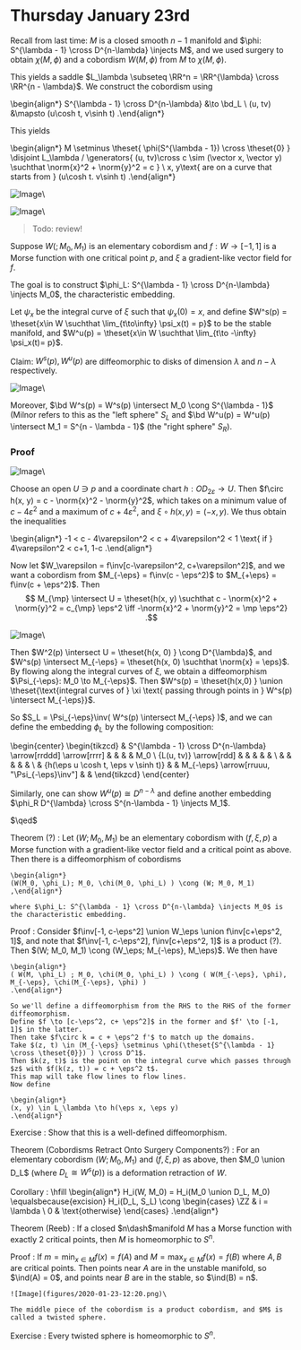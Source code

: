 # Thursday January 23rd

Recall from last time:
$M$ is a closed smooth $n-1$ manifold and $\phi: S^{\lambda - 1} \cross D^{n-\lambda} \injects M$, and we used surgery to obtain $\chi(M, \phi)$ and a cobordism $W(M, \phi)$ from $M$ to $\chi(M, \phi)$.

This yields a saddle $L_\lambda \subseteq \RR^n = \RR^{\lambda} \cross \RR^{n - \lambda}$.
We construct the cobordism using

\begin{align*}
S^{\lambda - 1} \cross D^{n-\lambda} &\to \bd_L \\
(u, tv) &\mapsto (u\cosh t, v\sinh t)
.\end{align*}

This yields

\begin{align*}
M
\setminus
\theset{ \phi(S^{\lambda - 1}) \cross \theset{0} }
\disjoint
L_\lambda
/
\generators{
	(u, tv)\cross c \sim (\vector x, \vector y) \suchthat \norm{x}^2 + \norm{y}^2 = c }
	\\
	x, y\text{ are on a curve that starts from } (u\cosh t. v\sinh t)
.\end{align*}


![Image](figures/2020-01-23-11:22.png)\

![Image](figures/2020-01-23-11:23.png)\

> Todo: review!


Suppose $W(; M_0, M_1)$ is an elementary cobordism and $f: W \to [-1, 1]$ is a Morse function with one critical point $p$, and $\xi$ a gradient-like vector field for $f$.

The goal is to construct $\phi_L: S^{\lambda - 1} \cross D^{n-\lambda} \injects M_0$, the characteristic embedding.

Let $\psi_x$ be the integral curve of $\xi$ such that $\psi_x(0) = x$, and define $W^s(p) = \theset{x\in W \suchthat \lim_{t\to\infty} \psi_x(t) = p}$ to be the stable manifold, and $W^u(p) = \theset{x\in W \suchthat \lim_{t\to -\infty} \psi_x(t)= p}$.

Claim:
$W^s(p), W^u(p)$ are diffeomorphic to disks of dimension $\lambda$ and $n-\lambda$ respectively.

![Image](figures/2020-01-23-11:33.png)\

Moreover, $\bd W^s(p) = W^s(p) \intersect M_0 \cong S^{\lambda - 1}$ (Milnor refers to this as the "left sphere" $S_L$ and $\bd W^u(p) = W^u(p) \intersect M_1 = S^{n - \lambda - 1}$ (the "right sphere" $S_R$).

### Proof

![Image](figures/2020-01-23-11:38.png)\

Choose an open $U \ni p$ and a coordinate chart $h: OD_{2\varepsilon} \to U$.
Then $f\circ h(x, y) = c - \norm{x}^2 - \norm{y}^2$, which takes on a minimum value of $c - 4\varepsilon^2$ and a maximum of $c + 4\varepsilon^2$, and $\xi \circ h(x, y) = (-x, y)$.
We thus obtain the inequalities

\begin{align*}
-1 < c - 4\varepsilon^2 < c + 4\varepsilon^2 < 1 \text{ if } 4\varepsilon^2 < c+1, 1-c
.\end{align*}

Now let $W_\varepsilon = f\inv[c-\varepsilon^2, c+\varepsilon^2]$, and we want a cobordism from $M_{-\eps} = f\inv(c - \eps^2)$ to $M_{+\eps} = f\inv(c + \eps^2)$.
Then
$$
M_{\mp} \intersect U = \theset{h(x, y) \suchthat c - \norm{x}^2 + \norm{y}^2 = c_{\mp} \eps^2 \iff -\norm{x}^2 + \norm{y}^2 = \mp \eps^2}
.$$

![Image](figures/2020-01-23-11:46.png)\

Then $W^2(p) \intersect U = \theset{h(x, 0) } \cong D^{\lambda}$, and $W^s(p) \intersect M_{-\eps} = \theset{h(x, 0) \suchthat \norm{x} = \eps}$.
By flowing along the integral curves of $\xi$, we obtain a diffeomorphism $\Psi_{-\eps}: M_0 \to M_{-\eps}$.
Then $W^s(p) = \theset{h(x,0) } \union \theset{\text{integral curves of } \xi \text{ passing through points in } W^s(p) \intersect M_{-\eps}}$.

So $S_L = \Psi_{-\eps}\inv( W^s(p) \intersect M_{-\eps} )$, and we can define the embedding $\phi_L$ by the following composition:

\begin{center}
\begin{tikzcd}
& S^{\lambda - 1} \cross D^{n-\lambda} \arrow[rrddd] \arrow[rrrr] &  &                                             &  & M_0 \\
{L(u, tv)} \arrow[rdd] &                                                                 &  &                                             &  &     \\
&                                                                 &  &                                             &  &     \\
& {h(\eps u \cosh t, \eps v \sinh t)}                             &  & M_{-\eps} \arrow[rruuu, "\Psi_{-\eps}\inv"] &  &
\end{tikzcd}
\end{center}


Similarly, one can show $W^u(p) \cong D^{n-\lambda}$ and define another embedding $\phi_R D^{\lambda} \cross S^{n-\lambda - 1} \injects M_1$.

$\qed$

Theorem (?)
:   Let $(W; M_0, M_1)$ be an elementary cobordism with $(f, \xi, p)$ a Morse function with a gradient-like vector field and a critical point as above.
    Then there is a diffeomorphism of cobordisms

    \begin{align*}
    (W(M_0, \phi_L); M_0, \chi(M_0, \phi_L) ) \cong (W; M_0, M_1)
    ,\end{align*}

    where $\phi_L: S^{\lambda - 1} \cross D^{n-\lambda} \injects M_0$ is the characteristic embedding.

Proof
:   Consider $f\inv[-1, c-\eps^2] \union W_\eps \union f\inv[c+\eps^2, 1]$, and note that $f\inv[-1, c-\eps^2], f\inv[c+\eps^2, 1]$ is a product (?).
    Then $(W; M_0, M_1) \cong (W_\eps; M_{-\eps}, M_\eps)$.
    We then have

    \begin{align*}
    ( W(M, \phi_L) ; M_0, \chi(M_0, \phi_L) ) \cong ( W(M_{-\eps}, \phi), M_{-\eps}, \chi(M_{-\eps}, \phi) )
    .\end{align*}

    So we'll define a diffeomorphism from the RHS to the RHS of the former diffeomorphism.
    Define $f \to [c-\eps^2, c+ \eps^2]$ in the former and $f' \to [-1, 1]$ in the latter.
    Then take $f\circ k = c + \eps^2 f'$ to match up the domains.
    Take $(z, t) \in (M_{-\eps} \setminus \phi(\theset{S^{\lambda - 1} \cross \theset{0}}) ) \cross D^1$.
    Then $k(z, t)$ is the point on the integral curve which passes through $z$ with $f(k(z, t)) = c + \eps^2 t$.
    This map will take flow lines to flow lines.
    Now define

    \begin{align*}
    (x, y) \in L_\lambda \to h(\eps x, \eps y)
    .\end{align*}

Exercise
: Show that this is a well-defined diffeomorphism.

Theorem (Cobordisms Retract Onto Surgery Components?)
: For an elementary cobordism $(W; M_0, M_1)$ and $(f, \xi, p)$ as above, then $M_0 \union D_L$ (where $D_L \cong W^s(p)$) is a deformation retraction of $W$.

Corollary
:   \hfill
    \begin{align*}
    H_i(W, M_0) = H_i(M_0 \union D_L, M_0)
    \equalsbecause{excision} H_i(D_L, S_L) \cong
    \begin{cases}
    \ZZ & i = \lambda \\
    0 & \text{otherwise}
    \end{cases}
    .\end{align*}

Theorem (Reeb)
: If a closed $n\dash$manifold $M$ has a Morse function with exactly 2 critical points, then $M$ is homeomorphic to $S^n$.

Proof
:   If $m = \min_{x\in M} f(x) = f(A)$ and $M = \max_{x\in M} f(x) = f(B)$ where $A, B$ are critical points.
    Then points near $A$ are in the unstable manifold, so $\ind(A) = 0$, and points near $B$ are in the stable, so $\ind(B) = n$.

    ![Image](figures/2020-01-23-12:20.png)\

    The middle piece of the cobordism is a product cobordism, and $M$ is called a twisted sphere.

Exercise
: Every twisted sphere is homeomorphic to $S^n$.
